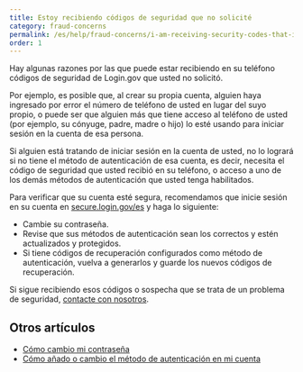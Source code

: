 ```yaml
---
title: Estoy recibiendo códigos de seguridad que no solicité
category: fraud-concerns
permalink: /es/help/fraud-concerns/i-am-receiving-security-codes-that-i-did-not-request/
order: 1
---
```


Hay algunas razones por las que puede estar recibiendo en su teléfono códigos de seguridad de Login.gov que usted no solicitó.

Por ejemplo, es posible que, al crear su propia cuenta, alguien haya ingresado por error el número de teléfono de usted en lugar del suyo propio, o puede ser que alguien más que tiene acceso al teléfono de usted (por ejemplo, su cónyuge, padre, madre o hijo) lo esté usando para iniciar sesión en la cuenta de esa persona.

Si alguien está tratando de iniciar sesión en la cuenta de usted, no lo logrará si no tiene el método de autenticación de esa cuenta, es decir, necesita el código de seguridad que usted recibió en su teléfono, o acceso a uno de los demás métodos de autenticación que usted tenga habilitados.

Para verificar que su cuenta esté segura, recomendamos que inicie sesión en su cuenta en [secure.login.gov/es](https://secure.login.gov/es) y haga lo siguiente:

* Cambie su contraseña.
* Revise que sus métodos de autenticación sean los correctos y estén actualizados y protegidos.
* Si tiene códigos de recuperación configurados como método de autenticación, vuelva a generarlos y guarde los nuevos códigos de recuperación.

Si sigue recibiendo esos códigos o sospecha que se trata de un problema de seguridad, [contacte con nosotros](https://login.gov/es/contact/).


## Otros artículos

* [Cómo cambio mi contraseña](/es/help/manage-your-account/change-your-password/)
* [Cómo añado o cambio el método de autenticación en mi cuenta](/es/help/manage-your-account/add-or-change-your-authentication-method/)
